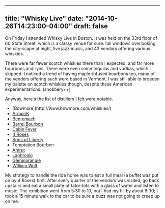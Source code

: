 
---
title: "Whisky Live"
date: "2014-10-26T14:23:00-04:00"
draft: false
---

On Friday I attended Whisky Live in Boston. It was held on the 33rd floor of 60 State Street, which is a classy venue for sure: tall windows overlooking the city-scape at night, live jazz music, and 43 vendors offering various whiskies.

There were far fewer scotch whiskies there than I expected, and far more bourbons and ryes. There were even some tequilas and vodkas, which I skipped. I noticed a trend of having maple-infused bourbons too, many of the vendors offering such were based in Vermont. I was still able to broaden my palette on scotch whiskies though, despite these American experimentations. (snobbery++)

Anyway, here's the list of distillers I felt were notable.
<ul>
  <li>[Bowmore](http://www.bowmore.com/whiskies/)</li>
  <li><a href="http://heavenlyspirits.jimdo.com/whisky/">ArmoriK</a></li>
  <li><a href="http://www.benromach.com/whiskies/the-classic-benromach/10-years-old">Benromach</a></li>
  <li><a href="https://www.barrellbourbon.com/whiskey/">Barrel Bourbon</a></li>
  <li><a href="http://www.cabinfeverspirits.com/product.php">Cabin Fever</a></li>
  <li><a href="http://www.fourrosesbourbon.com/small-batch/">4 Roses</a></li>
  <li><a href="http://www.solspirits.com/home">Sons of Liberty</a></li>
  <li>Temptation Bourbon</li>
  <li><a href="http://www.amrutwhisky.co.uk/validated/pages/singlemalt.html">Amrut</a></li>
  <li><a href="http://www.laphroaig.com/whiskies/">Laphroaig</a></li>
  <li><a href="https://glenmorangie.com/en/glenmorangie-the-original">Glenmorangie</a></li>
  <li><a href="http://thinklikeawolf.com/">William Wolf</a></li>
</ul>

My strategy to handle the ride home was to eat a full meal (a buffet was put on by 4 Roses) first. After every quarter of the vendors was visited, go back upstairs and eat a small plate of tator-tots with a glass of water and listen to music. The exhibition went from 5:30 to 10, but I had my fill by about 8:30; I took a 15 minute walk to the car to be sure a buzz was not going to creep up on me.
